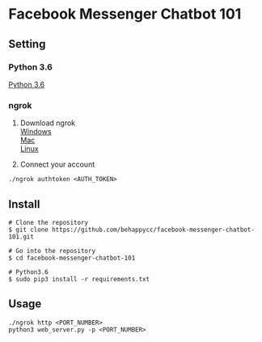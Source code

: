 # Facebook Messenger Chatbot 101
## Setting
### Python 3.6
[Python 3.6](https://www.python.org/downloads/)

### ngrok
1. Download ngrok  
[Windows](https://bin.equinox.io/c/4VmDzA7iaHb/ngrok-stable-windows-amd64.zip)  
[Mac](https://bin.equinox.io/c/4VmDzA7iaHb/ngrok-stable-darwin-amd64.zip)  
[Linux](https://bin.equinox.io/c/4VmDzA7iaHb/ngrok-stable-linux-amd64.zip) 

2. Connect your account
```
./ngrok authtoken <AUTH_TOKEN>
```

## Install
```
# Clone the repository
$ git clone https://github.com/behappycc/facebook-messenger-chatbot-101.git

# Go into the repository
$ cd facebook-messenger-chatbot-101

# Python3.6
$ sudo pip3 install -r requirements.txt
```

## Usage
```
./ngrok http <PORT_NUMBER>
python3 web_server.py -p <PORT_NUMBER>
```